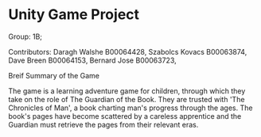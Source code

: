 # Unity Game Project
Group: 1B;

Contributors: 
 Daragh Walshe B00064428,
 Szabolcs Kovacs B00063874,
 Dave Breen B00064153,
 Bernard Jose B00063723,
 
 Breif Summary of the Game
 
The game is a learning adventure game for children,
through which they take on the role of The Guardian of the Book.
They are trusted with 'The Chronicles of Man',
a book charting man's progress through the ages.
The book's pages have become scattered by a careless
apprentice and the Guardian must retrieve the pages from their relevant eras.
